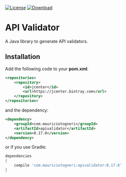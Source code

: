 [![License](https://img.shields.io/badge/license-MIT-green.svg)](https://github.com/mauriciotogneri/apivalidator/blob/master/LICENSE.md)
[![Download](https://api.bintray.com/packages/mauriciotogneri/maven/apivalidator/images/download.svg)](https://bintray.com/mauriciotogneri/maven/apivalidator/_latestVersion)

# API Validator
A Java library to generate API validators.

## Installation

Add the following code to your **pom.xml**:

```xml
<repositories>
    <repository>
        <id>jcenter</id>
        <url>https://jcenter.bintray.com</url>
    </repository>
</repositories>
```

and the dependency:

```xml
<dependency>
    <groupId>com.mauriciotogneri</groupId>
    <artifactId>apivalidator</artifactId>
    <version>0.17.0</version>
</dependency>
```

or if you use Gradle:

```groovy
dependencies
{
    compile 'com.mauriciotogneri:apivalidator:0.17.0'
}
```